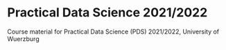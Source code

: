 # Practical Data Science 2021/2022
Course material for Practical Data Science (PDS) 2021/2022, University of Wuerzburg

